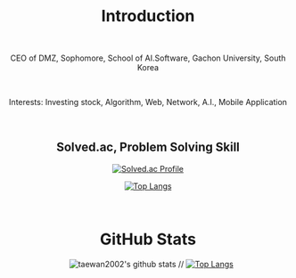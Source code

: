 <div align=center>
  <h1>Introduction</h1>
  <p>CEO of DMZ, Sophomore, School of AI.Software, Gachon University, South Korea</p>
  <p>Interests: Investing stock, Algorithm, Web, Network, A.I., Mobile Application</p>


  <h2>Solved.ac, Problem Solving Skill</h2>
  
  [![Solved.ac
Profile](http://mazassumnida.wtf/api/v2/generate_badge?boj=taewan2002)](https://solved.ac/taewan2002)

  [![Top Langs](https://github-readme-stats.vercel.app/api/top-langs/?username=taewan2002&layout=compact)](https://github.com/taewan2002/github-readme-stats)

  <h1>GitHub Stats</h1> 
  
  ![taewan2002's github stats](https://github-readme-stats.vercel.app/api?username=taewan2002&show_icons=true)
  // [![Top Langs](https://github-readme-stats.vercel.app/api/top-langs/?username=taewan2002&layout=compact)](https://github.com/taewan2002)

</div>
